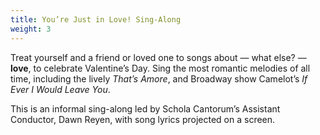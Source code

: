 ```yaml
---
title: You’re Just in Love! Sing-Along
weight: 3
---
```


Treat yourself and a friend or loved one to songs about — what else? — **love**,
to celebrate Valentine’s Day. Sing the most romantic melodies of all time,
including the lively _That’s Amore_, and Broadway show Camelot’s _If Ever I
Would Leave You_.

This is an informal sing-along led by Schola Cantorum’s Assistant Conductor,
Dawn Reyen, with song lyrics projected on a screen.

